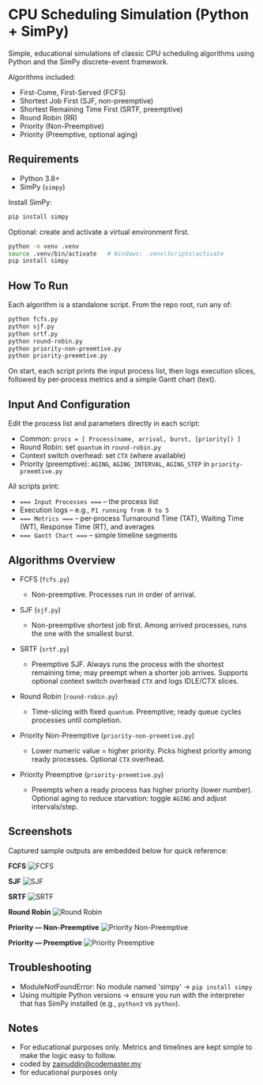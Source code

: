 # CPU Scheduling Simulation (Python + SimPy)

Simple, educational simulations of classic CPU scheduling algorithms using Python and the SimPy discrete-event framework.

Algorithms included:
- First-Come, First-Served (FCFS)
- Shortest Job First (SJF, non-preemptive)
- Shortest Remaining Time First (SRTF, preemptive)
- Round Robin (RR)
- Priority (Non-Preemptive)
- Priority (Preemptive, optional aging)


## Requirements

- Python 3.8+
- SimPy (`simpy`)

Install SimPy:

```bash
pip install simpy
```

Optional: create and activate a virtual environment first.

```bash
python -m venv .venv
source .venv/bin/activate   # Windows: .venv\Scripts\activate
pip install simpy
```


## How To Run

Each algorithm is a standalone script. From the repo root, run any of:

```bash
python fcfs.py
python sjf.py
python srtf.py
python round-robin.py
python priority-non-preemtive.py
python priority-preemtive.py
```

On start, each script prints the input process list, then logs execution slices, followed by per‑process metrics and a simple Gantt chart (text).


## Input And Configuration

Edit the process list and parameters directly in each script:

- Common: `procs = [ Process(name, arrival, burst, [priority]) ]`
- Round Robin: set `quantum` in `round-robin.py`
- Context switch overhead: set `CTX` (where available)
- Priority (preemptive): `AGING`, `AGING_INTERVAL`, `AGING_STEP` in `priority-preemtive.py`

All scripts print:

- `=== Input Processes ===` – the process list
- Execution logs – e.g., `P1 running from 0 to 5`
- `=== Metrics ===` – per‑process Turnaround Time (TAT), Waiting Time (WT), Response Time (RT), and averages
- `=== Gantt Chart ===` – simple timeline segments


## Algorithms Overview

- FCFS (`fcfs.py`)
  - Non-preemptive. Processes run in order of arrival.

- SJF (`sjf.py`)
  - Non-preemptive shortest job first. Among arrived processes, runs the one with the smallest burst.

- SRTF (`srtf.py`)
  - Preemptive SJF. Always runs the process with the shortest remaining time; may preempt when a shorter job arrives. Supports optional context switch overhead `CTX` and logs IDLE/CTX slices.

- Round Robin (`round-robin.py`)
  - Time-slicing with fixed `quantum`. Preemptive; ready queue cycles processes until completion.

- Priority Non-Preemptive (`priority-non-preemtive.py`)
  - Lower numeric value = higher priority. Picks highest priority among ready processes. Optional `CTX` overhead.

- Priority Preemptive (`priority-preemtive.py`)
  - Preempts when a ready process has higher priority (lower number). Optional aging to reduce starvation: toggle `AGING` and adjust intervals/step.


## Screenshots

Captured sample outputs are embedded below for quick reference:

**FCFS**
![FCFS](fcfs.png)

**SJF**
![SJF](sjf.png)

**SRTF**
![SRTF](srtf.png)

**Round Robin**
![Round Robin](round-robin.png)

**Priority — Non-Preemptive**
![Priority Non-Preemptive](priority-non-preemtive.png)

**Priority — Preemptive**
![Priority Preemptive](priority-preemtive.png)


## Troubleshooting

- ModuleNotFoundError: No module named 'simpy' → `pip install simpy`
- Using multiple Python versions → ensure you run with the interpreter that has SimPy installed (e.g., `python3` vs `python`).


## Notes

- For educational purposes only. Metrics and timelines are kept simple to make the logic easy to follow.
- coded by zainuddin@codemaster.my
- for educational purposes only

